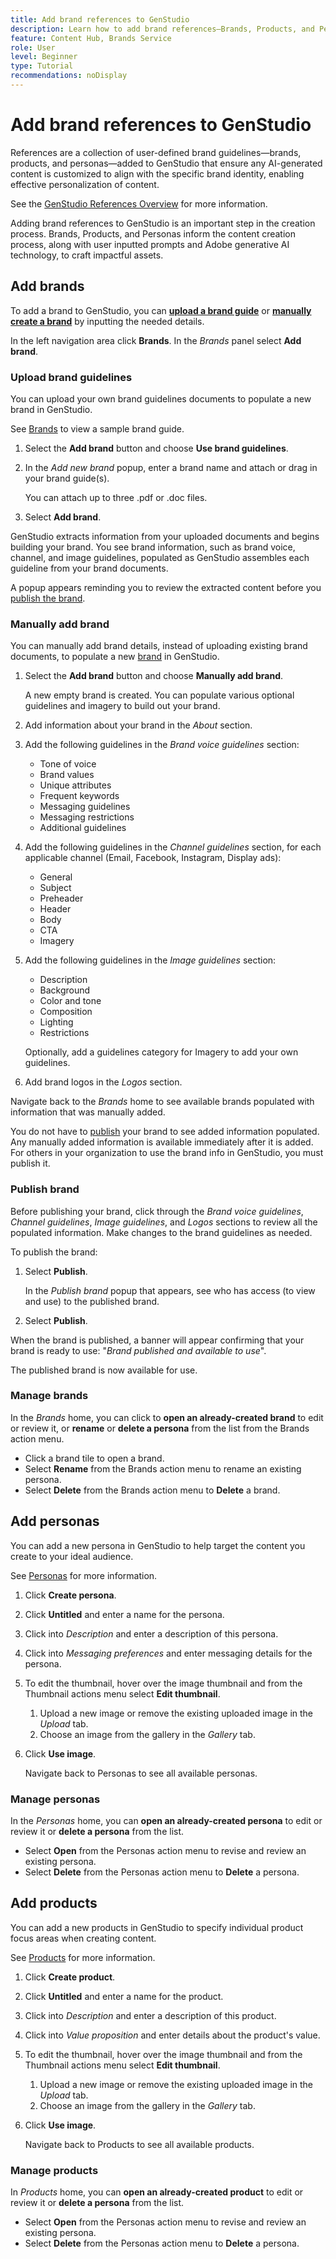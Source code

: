 ```yaml
---
title: Add brand references to GenStudio
description: Learn how to add brand references—Brands, Products, and Personas—in Adobe [!DNL GenStudio].
feature: Content Hub, Brands Service
role: User
level: Beginner
type: Tutorial
recommendations: noDisplay
---
```


# Add brand references to GenStudio

References are a collection of user-defined brand guidelines—brands, products, and personas—added to GenStudio that ensure any AI-generated content is customized to align with the specific brand identity, enabling effective personalization of content.

See the [GenStudio References Overview](/help/user-guide/references/overview.md) for more information.

Adding brand references to GenStudio is an important step in the creation process. Brands, Products, and Personas inform the content creation process, along with user inputted prompts and Adobe generative AI technology, to craft impactful assets.

## Add brands

To add a brand to GenStudio, you can [**upload a brand guide**](#upload-brand-guidelines) or [**manually create a brand**](#manually-add-brand) by inputting the needed details.

In the left navigation area click **Brands**. In the _Brands_ panel select **Add brand**.

### Upload brand guidelines

You can upload your own brand guidelines documents to populate a new brand in GenStudio.

See [Brands](/help/user-guide/references/brands.md) to view a sample brand guide.

1. Select the **Add brand** button and choose **Use brand guidelines**.
1. In the _Add new brand_ popup, enter a brand name and attach or drag in your brand guide(s).

   You can attach up to three .pdf or .doc files.

1. Select **Add brand**.

GenStudio extracts information from your uploaded documents and begins building your brand. You see brand information, such as brand voice, channel, and image guidelines, populated as GenStudio assembles each guideline from your brand documents.

A popup appears reminding you to review the extracted content before you [publish the brand](#publish-brand).

### Manually add brand

You can manually add brand details, instead of uploading existing brand documents, to populate a new [brand](/help/user-guide/references/brands.md) in GenStudio.

1. Select the **Add brand** button and choose **Manually add brand**.

   A new empty brand is created. You can populate various optional guidelines and imagery to build out your brand.

1. Add information about your brand in the _About_ section.
1. Add the following guidelines in the _Brand voice guidelines_ section:

   * Tone of voice
   * Brand values
   * Unique attributes
   * Frequent keywords
   * Messaging guidelines
   * Messaging restrictions
   * Additional guidelines

1. Add the following guidelines in the _Channel guidelines_ section, for each applicable channel (Email, Facebook, Instagram, Display ads):

   * General
   * Subject
   * Preheader
   * Header
   * Body
   * CTA
   * Imagery

1. Add the following guidelines in the _Image guidelines_ section:

   * Description
   * Background
   * Color and tone
   * Composition
   * Lighting
   * Restrictions

   Optionally, add a guidelines category for Imagery to add your own guidelines.

1. Add brand logos in the _Logos_ section.

Navigate back to the _Brands_ home to see available brands populated with information that was manually added.

You do not have to [publish](#publish-brand) your brand to see added information populated. Any manually added information is available immediately after it is added. For others in your organization to use the brand info in GenStudio, you must publish it.

### Publish brand

Before publishing your brand, click through the _Brand voice guidelines_, _Channel guidelines_, _Image guidelines_, and _Logos_ sections to review all the populated information. Make changes to the brand guidelines as needed.

To publish the brand:

1. Select **Publish**.

   In the _Publish brand_ popup that appears, see who has access (to view and use) to the published brand.

1. Select **Publish**.

When the brand is published, a banner will appear confirming that your brand is ready to use: "*Brand published and available to use*".

The published brand is now available for use.

### Manage brands

In the _Brands_ home, you can click to **open an already-created brand** to edit or review it, or **rename** or **delete a persona** from the list from the Brands action menu.

* Click a brand tile to open a brand.
* Select **Rename** from the Brands action menu to rename an existing persona.
* Select **Delete** from the Brands action menu to **Delete** a brand.

## Add personas

You can add a new persona in GenStudio to help target the content you create to your ideal audience. <!-- Add Rename, display, reposition functionality -->

See [Personas](/help/user-guide/references/personas.md) for more information.

1. Click **Create persona**.
1. Click **Untitled** and enter a name for the persona.
1. Click into _Description_ and enter a description of this persona.
1. Click into _Messaging preferences_ and enter messaging details for the persona.
1. To edit the thumbnail, hover over the image thumbnail and from the Thumbnail actions menu select **Edit thumbnail**.
   1. Upload a new image or remove the existing uploaded image in the _Upload_ tab.
   1. Choose an image from the gallery in the _Gallery_ tab.
1. Click **Use image**.

   Navigate back to Personas to see all available personas.

### Manage personas

In the _Personas_ home, you can **open an already-created persona** to edit or review it or **delete a persona** from the list.

* Select **Open** from the Personas action menu to revise and review an existing persona.
* Select **Delete** from the Personas action menu to **Delete** a persona.

## Add products

You can add a new products in GenStudio to specify individual product focus areas when creating content. <!-- Add Rename, display, reposition functionality -->

See [Products](/help/user-guide/references/products.md) for more information.

1. Click **Create product**.
1. Click **Untitled** and enter a name for the product.
1. Click into _Description_ and enter a description of this product.
1. Click into _Value proposition_ and enter details about the product's value.
1. To edit the thumbnail, hover over the image thumbnail and from the Thumbnail actions menu select **Edit thumbnail**.
   1. Upload a new image or remove the existing uploaded image in the _Upload_ tab.
   1. Choose an image from the gallery in the _Gallery_ tab.
1. Click **Use image**.

   Navigate back to Products to see all available products.

### Manage products

In _Products_ home, you can **open an already-created product** to edit or review it or **delete a persona** from the list.

* Select **Open** from the Personas action menu to revise and review an existing persona.
* Select **Delete** from the Personas action menu to **Delete** a persona.

